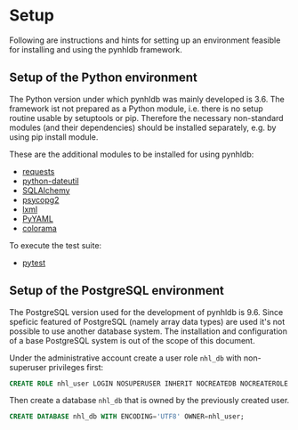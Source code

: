 # Setup

Following are instructions and hints for setting up an environment feasible for installing and using the pynhldb framework. 

## Setup of the Python environment

The Python version under which pynhldb was mainly developed is 3.6. The framework ist not prepared as a Python module, i.e. there is no setup routine usable by setuptools or pip. Therefore the necessary non-standard modules (and their dependencies) should be installed separately, e.g. by using pip install module.

These are the additional modules to be installed for using pynhldb:

* [requests](https://pypi.org/project/requests/)
* [python-dateutil](https://pypi.org/project/python-dateutil/)
* [SQLAlchemy](https://pypi.org/project/SQLAlchemy/)
* [psycopg2](https://pypi.org/project/psycopg2/)
* [lxml](https://pypi.org/project/lxml/)
* [PyYAML](https://pypi.org/project/PyYAML/)
* [colorama](https://pypi.org/project/colorama/)

To execute the test suite:

* [pytest](https://pypi.org/project/pytest/)

## Setup of the PostgreSQL environment

The PostgreSQL version used for the development of pynhldb is 9.6. Since speficic featured of PostgreSQL (namely array data types) are used it's not possible to use another database system. The installation and configuration of a base PostgreSQL system is out of the scope of this document.

Under the administrative account create a user role `nhl_db` with non-superuser privileges first:

```sql
CREATE ROLE nhl_user LOGIN NOSUPERUSER INHERIT NOCREATEDB NOCREATEROLE NOREPLICATION;
```

Then create a database `nhl_db` that is owned by the previously created user.

```sql
CREATE DATABASE nhl_db WITH ENCODING='UTF8' OWNER=nhl_user;
```

